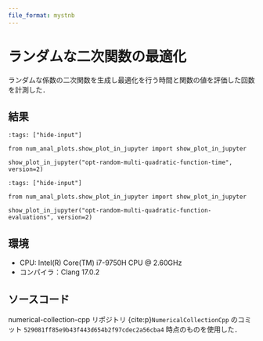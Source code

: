 ```yaml
---
file_format: mystnb
---
```


# ランダムな二次関数の最適化

ランダムな係数の二次関数を生成し最適化を行う時間と関数の値を評価した回数を計測した．

## 結果

```{code-cell}
:tags: ["hide-input"]

from num_anal_plots.show_plot_in_jupyter import show_plot_in_jupyter

show_plot_in_jupyter("opt-random-multi-quadratic-function-time", version=2)
```

```{code-cell}
:tags: ["hide-input"]

from num_anal_plots.show_plot_in_jupyter import show_plot_in_jupyter

show_plot_in_jupyter("opt-random-multi-quadratic-function-evaluations", version=2)
```

## 環境

- CPU: Intel(R) Core(TM) i7-9750H CPU @ 2.60GHz
- コンパイラ：Clang 17.0.2

## ソースコード

numerical-collection-cpp リポジトリ {cite:p}`NumericalCollectionCpp`
のコミット `529081ff85e9b43f443d654b2f97cdec2a56cba4` 時点のものを使用した．
